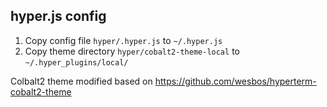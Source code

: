 ## hyper.js config

1. Copy config file `hyper/.hyper.js` to `~/.hyper.js`
2. Copy theme directory `hyper/cobalt2-theme-local` to `~/.hyper_plugins/local/`

Colbalt2 theme modified based on https://github.com/wesbos/hyperterm-cobalt2-theme